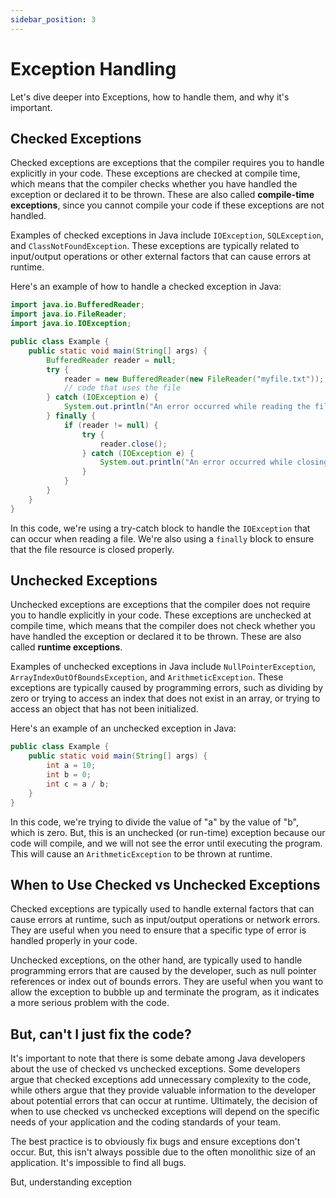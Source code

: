 ```yaml
---
sidebar_position: 3
---
```


# Exception Handling

Let's dive deeper into Exceptions, how to handle them, and why it's important.

## Checked Exceptions

Checked exceptions are exceptions that the compiler requires you to handle explicitly in your code. These exceptions are checked at compile time, which means that the compiler checks whether you have handled the exception or declared it to be thrown. These are also called **compile-time exceptions**, since you cannot compile your code if these exceptions are not handled.

Examples of checked exceptions in Java include `IOException`, `SQLException`, and `ClassNotFoundException`. These exceptions are typically related to input/output operations or other external factors that can cause errors at runtime.

Here's an example of how to handle a checked exception in Java:

```java
import java.io.BufferedReader;
import java.io.FileReader;
import java.io.IOException;

public class Example {
    public static void main(String[] args) {
        BufferedReader reader = null;
        try {
            reader = new BufferedReader(new FileReader("myfile.txt"));
            // code that uses the file
        } catch (IOException e) {
            System.out.println("An error occurred while reading the file: " + e.getMessage());
        } finally {
            if (reader != null) {
                try {
                    reader.close();
                } catch (IOException e) {
                    System.out.println("An error occurred while closing the file: " + e.getMessage());
                }
            }
        }
    }
}
```

In this code, we're using a try-catch block to handle the `IOException` that can occur when reading a file. We're also using a `finally` block to ensure that the file resource is closed properly.

## Unchecked Exceptions

Unchecked exceptions are exceptions that the compiler does not require you to handle explicitly in your code. These exceptions are unchecked at compile time, which means that the compiler does not check whether you have handled the exception or declared it to be thrown. These are also called **runtime exceptions**.

Examples of unchecked exceptions in Java include `NullPointerException`, `ArrayIndexOutOfBoundsException`, and `ArithmeticException`. These exceptions are typically caused by programming errors, such as dividing by zero or trying to access an index that does not exist in an array, or trying to access an object that has not been initialized.

Here's an example of an unchecked exception in Java:

```java
public class Example {
    public static void main(String[] args) {
        int a = 10;
        int b = 0;
        int c = a / b;
    }
}
```

In this code, we're trying to divide the value of "a" by the value of "b", which is zero. But, this is an unchecked (or run-time) exception because our code will compile, and we will not see the error until executing the program. This will cause an `ArithmeticException` to be thrown at runtime.

## When to Use Checked vs Unchecked Exceptions

Checked exceptions are typically used to handle external factors that can cause errors at runtime, such as input/output operations or network errors. They are useful when you need to ensure that a specific type of error is handled properly in your code.

Unchecked exceptions, on the other hand, are typically used to handle programming errors that are caused by the developer, such as null pointer references or index out of bounds errors. They are useful when you want to allow the exception to bubble up and terminate the program, as it indicates a more serious problem with the code.

## But, can't I just fix the code?

It's important to note that there is some debate among Java developers about the use of checked vs unchecked exceptions. Some developers argue that checked exceptions add unnecessary complexity to the code, while others argue that they provide valuable information to the developer about potential errors that can occur at runtime. Ultimately, the decision of when to use checked vs unchecked exceptions will depend on the specific needs of your application and the coding standards of your team.

The best practice is to obviously fix bugs and ensure exceptions don't occur. But, this isn't always possible due to the often monolithic size of an application. It's impossible to find all bugs.

But, understanding exception
